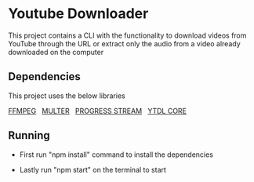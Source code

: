# Youtube Downloader

This project contains a CLI with the functionality to download videos from YouTube through the URL or extract only the audio from a video already downloaded on the computer


## Dependencies

This project uses the below libraries

[FFMPEG](https://ffmpeg.org/) &nbsp;
[MULTER](https://www.npmjs.com/package/multer) &nbsp;
[PROGRESS STREAM](https://www.npmjs.com/package/progress-stream) &nbsp;
[YTDL CORE](https://www.npmjs.com/search?q=ytdl-core) 

## Running 

- First run "npm install" command to install the dependencies

- Lastly run "npm start" on the terminal to start

